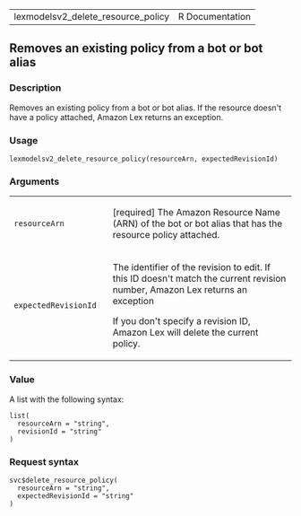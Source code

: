 <table style="width: 100%;">
<tbody>
<tr class="odd">
<td>lexmodelsv2_delete_resource_policy</td>
<td style="text-align: right;">R Documentation</td>
</tr>
</tbody>
</table>

## Removes an existing policy from a bot or bot alias

### Description

Removes an existing policy from a bot or bot alias. If the resource
doesn't have a policy attached, Amazon Lex returns an exception.

### Usage

    lexmodelsv2_delete_resource_policy(resourceArn, expectedRevisionId)

### Arguments

<table>
<colgroup>
<col style="width: 35%" />
<col style="width: 65%" />
</colgroup>
<tbody>
<tr class="odd">
<td><code
id="lexmodelsv2_delete_resource_policy_:_resourceArn">resourceArn</code></td>
<td><p>[required] The Amazon Resource Name (ARN) of the bot or bot alias
that has the resource policy attached.</p></td>
</tr>
<tr class="even">
<td><code
id="lexmodelsv2_delete_resource_policy_:_expectedRevisionId">expectedRevisionId</code></td>
<td><p>The identifier of the revision to edit. If this ID doesn't match
the current revision number, Amazon Lex returns an exception</p>
<p>If you don't specify a revision ID, Amazon Lex will delete the
current policy.</p></td>
</tr>
</tbody>
</table>

### Value

A list with the following syntax:

    list(
      resourceArn = "string",
      revisionId = "string"
    )

### Request syntax

    svc$delete_resource_policy(
      resourceArn = "string",
      expectedRevisionId = "string"
    )
